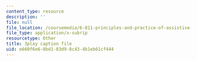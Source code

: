```yaml
---
content_type: resource
description: ''
file: null
file_location: /coursemedia/6-811-principles-and-practice-of-assistive-technology-fall-2014/e660f6e60bd183d98c434b1eb61cf444_x18bMLW4eO4.srt
file_type: application/x-subrip
resourcetype: Other
title: 3play caption file
uid: e660f6e6-0bd1-83d9-8c43-4b1eb61cf444
---
```

